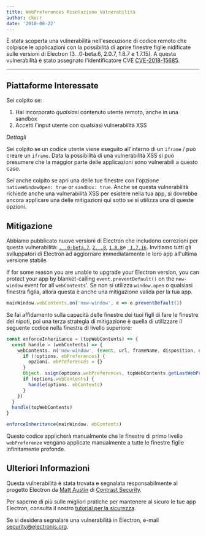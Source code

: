 ```yaml
---
title: WebPreferences Risoluzione Vulnerabilità
author: ckerr
date: '2018-08-22'
---
```


È stata scoperta una vulnerabilità nell'esecuzione di codice remoto che colpisce le applicazioni con la possibilità di aprire finestre figlie nidificate sulle versioni di Electron (3. .0-beta.6, 2.0.7, 1.8.7 e 1.7.15). A questa vulnerabilità è stato assegnato l'identificatore CVE [CVE-2018-15685](https://cve.mitre.org/cgi-bin/cvename.cgi?name=CVE-2018-15685).

---

## Piattaforme Interessate

Sei colpito se:

1. Hai incorporato _qualsiasi_ contenuto utente remoto, anche in una sandbox
2. Accetti l'input utente con qualsiasi vulnerabilità XSS

_Dettagli_

Sei colpito se un codice utente viene eseguito all'interno di un `iframe` / può creare un `iframe`. Data la possibilità di una vulnerabilità XSS si può presumere che la maggior parte delle applicazioni sono vulnerabili a questo caso.

Sei anche colpito se apri una delle tue finestre con l'opzione `nativeWindowOpen: true` or `sandbox: true`.  Anche se questa vulnerabilità richiede anche una vulnerabilità XSS per esistere nella tua app, si dovrebbe ancora applicare una delle mitigazioni qui sotto se si utilizza una di queste opzioni.

## Mitigazione

Abbiamo pubblicato nuove versioni di Electron che includono correzioni per questa vulnerabilità: [`. .0-beta.7`](https://github.com/electron/electron/releases/tag/v3.0.0-beta.7), [`2. .8`](https://github.com/electron/electron/releases/tag/v2.0.8), [`1.8.8`](https://github.com/electron/electron/releases/tag/v1.8.8)e [` 1.7.16`](https://github.com/electron/electron/releases/tag/v1.7.16). Invitiamo tutti gli sviluppatori di Electron ad aggiornare immediatamente le loro app all'ultima versione stabile.

If for some reason you are unable to upgrade your Electron version, you can protect your app by blanket-calling `event.preventDefault()` on the `new-window` event for all  `webContents`'. Se non si utilizza `window.open` o qualsiasi finestra figlia, allora questa è anche una mitigazione valida per la tua app.

```javascript
mainWindow.webContents.on('new-window', e => e.preventDefault())
```

Se fai affidamento sulla capacità delle finestre dei tuoi figli di fare le finestre dei nipoti, poi una terza strategia di mitigazione è quella di utilizzare il seguente codice nella finestra di livello superiore:

```javascript
const enforceInheritance = (topWebContents) => {
  const handle = (webContents) => {
    webContents. n('new-window', (event, url, frameName, disposition, options) => {
      if (!options. ebPreferences) {
        opzioni. ebPreferences = {}
      }
      Object. ssign(options.webPreferences, topWebContents.getLastWebPreferences())
      if (options.webContents) {
        handle(options. ebContents)
      }
    })
  }
  handle(topWebContents)
}

enforceInheritance(mainWindow. ebContents)
```

Questo codice applicherà manualmente che le finestre di primo livello `webPreferenze` vengano applicate manualmente a tutte le finestre figlie infinitamente profonde.

## Ulteriori Informazioni

Questa vulnerabilità è stata trovata e segnalata responsabilmente al progetto Electron da [Matt Austin](https://twitter.com/mattaustin) di [Contrast Security](https://www.contrastsecurity.com/security-influencers/cve-2018-15685).

Per saperne di più sulle migliori pratiche per mantenere al sicuro le tue app Electron, consulta il nostro [tutorial per la sicurezza](https://electronjs.org/docs/tutorial/security).

Se si desidera segnalare una vulnerabilità in Electron, e-mail security@electronjs.org.
